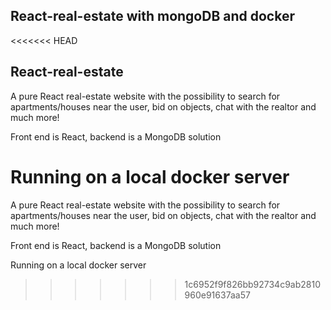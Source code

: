 ## React-real-estate with mongoDB and docker

<<<<<<< HEAD
## React-real-estate

A pure React real-estate website with the possibility to search for apartments/houses near the user, bid on objects, chat with the realtor and much more!

Front end is React, backend is a MongoDB solution

Running on a local docker server
=======
A pure React real-estate website with the possibility to search for apartments/houses near the user, bid on objects, chat with the realtor and much more!

Front end is React, backend is a MongoDB solution

Running on a local docker server
>>>>>>> 1c6952f9f826bb92734c9ab2810960e91637aa57
